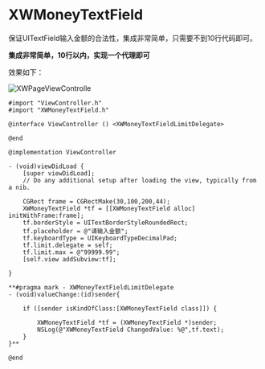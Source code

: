 # XWMoneyTextField

保证UITextField输入金额的合法性，集成非常简单，只需要不到10行代码即可。

**集成非常简单，10行以内，实现一个代理即可**

效果如下：

![XWPageViewControlle](media/14576178349828/XWPageViewController.gif)


```
#import "ViewController.h"
#import "XWMoneyTextField.h"

@interface ViewController () <XWMoneyTextFieldLimitDelegate>

@end

@implementation ViewController

- (void)viewDidLoad {
    [super viewDidLoad];
    // Do any additional setup after loading the view, typically from a nib.
    
    CGRect frame = CGRectMake(30,100,200,44);
    XWMoneyTextField *tf = [[XWMoneyTextField alloc] initWithFrame:frame];
    tf.borderStyle = UITextBorderStyleRoundedRect;
    tf.placeholder = @"请输入金额";
    tf.keyboardType = UIKeyboardTypeDecimalPad;
    tf.limit.delegate = self;
    tf.limit.max = @"99999.99";
    [self.view addSubview:tf];
    
}

**#pragma mark - XWMoneyTextFieldLimitDelegate
- (void)valueChange:(id)sender{
    
    if ([sender isKindOfClass:[XWMoneyTextField class]]) {
        
        XWMoneyTextField *tf = (XWMoneyTextField *)sender;
        NSLog(@"XWMoneyTextField ChangedValue: %@",tf.text);
    }
}**

@end
```

